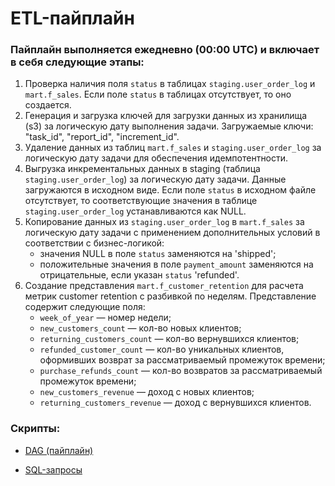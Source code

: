 # ETL-пайплайн

### Пайплайн выполняется ежедневно (00:00 UTC) и включает в себя следующие этапы:

1. Проверка наличия поля `status` в таблицах `staging.user_order_log` и `mart.f_sales`. Если поле `status` в таблицах отсутствует, то оно создается. 
2. Генерация и загрузка ключей для загрузки данных из хранилища (s3) за логическую дату выполнения задачи. Загружаемые ключи: "task_id", "report_id", "increment_id".
3. Удаление данных из таблиц `mart.f_sales` и `staging.user_order_log` за логическую дату задачи для обеспечения идемпотентности.
4. Выгрузка инкрементальных данных в staging (таблица `staging.user_order_log`) за логическую дату задачи. Данные загружаются в исходном виде. Если поле `status` в исходном файле отсутствует, то соответствующие значения в таблице `staging.user_order_log` устанавливаются как NULL.
5. Копирование данных из `staging.user_order_log` в `mart.f_sales` за логическую дату задачи с применением дополнительных условий в соответствии с бизнес-логикой:
   + значения NULL в поле `status` заменяются на 'shipped';
   + положительные значения в поле `payment_amount` заменяются на отрицательные, если указан `status` 'refunded'.
6. Создание представления `mart.f_customer_retention` для расчета метрик customer retention с разбивкой по неделям. Представление содержит следующие поля:
   + `week_of_year` — номер недели;
   + `new_customers_count` — кол-во новых клиентов;
   + `returning_customers_count` — кол-во вернувшихся клиентов;
   + `refunded_customer_count` — кол-во уникальных клиентов, оформивших возврат за рассматриваемый промежуток времени;
   + `purchase_refunds_count` — кол-во возвратов за рассматриваемый промежуток времени;
   + `new_customers_revenue` — доход с новых клиентов;
   + `returning_customers_revenue` — доход с вернувшихся клиентов.

### Скрипты:

+ [DAG (пайплайн)](src/DAG/upload_increment_data.py)

+ [SQL-запросы](migrations)
